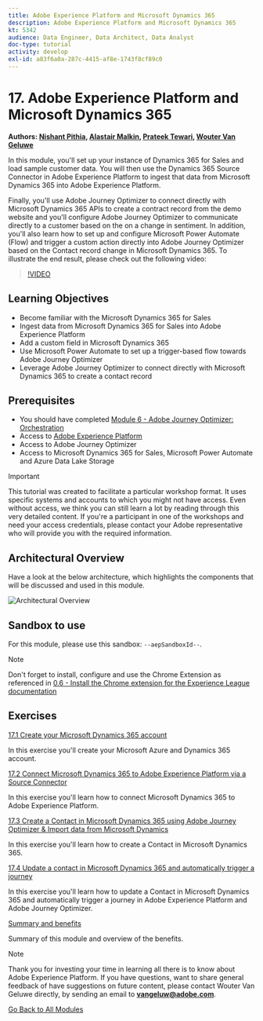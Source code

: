 ```yaml
---
title: Adobe Experience Platform and Microsoft Dynamics 365
description: Adobe Experience Platform and Microsoft Dynamics 365
kt: 5342
audience: Data Engineer, Data Architect, Data Analyst
doc-type: tutorial
activity: develop
exl-id: a83f6a0a-287c-4415-af8e-1743f8cf89c0
---
```

# 17. Adobe Experience Platform and Microsoft Dynamics 365

**Authors: [Nishant Pithia](https://www.linkedin.com/in/npithia/), [Alastair Malkin](https://www.linkedin.com/in/alastair-malkin-068340/), [Prateek Tewari](https://www.linkedin.com/in/prateektewari/), [Wouter Van Geluwe](https://www.linkedin.com/in/woutervangeluwe/)**

In this module, you'll set up your instance of Dynamics 365 for Sales and load sample customer data. You will then use the Dynamics 365 Source Connector in Adobe Experience Platform to ingest that data from Microsoft Dynamics 365 into Adobe Experience Platform.

Finally, you'll use Adobe Journey Optimizer to connect directly with Microsoft Dynamics 365 APIs to create a contract record from the demo website and you'll configure Adobe Journey Optimizer to communicate directly to a customer based on the on a change in sentiment. In addition, you'll also learn how to set up and configure Microsoft Power Automate (Flow) and trigger a custom action directly into Adobe Journey Optimizer based on the Contact record change in Microsoft Dynamics 365. To illustrate the end result, please check out the following video:

>[!VIDEO](https://video.tv.adobe.com/v/328350?quality=12&learn=on)

## Learning Objectives

- Become familiar with the Microsoft Dynamics 365 for Sales 
- Ingest data from Microsoft Dynamics 365 for Sales into Adobe Experience Platform
- Add a custom field in Microsoft Dynamics 365 
- Use Microsoft Power Automate to set up a trigger-based flow towards Adobe Journey Optimizer
- Leverage Adobe Journey Optimizer to connect directly with Microsoft Dynamics 365 to create a contact record

## Prerequisites

- You should have completed [Module 6 - Adobe Journey Optimizer: Orchestration](../module6/journey-orchestration-create-account.md)
- Access to [Adobe Experience Platform](https://experience.adobe.com/platform)
- Access to Adobe Journey Optimizer
- Access to Microsoft Dynamics 365 for Sales, Microsoft Power Automate and Azure Data Lake Storage

>[!IMPORTANT]
>
>This tutorial was created to facilitate a particular workshop format. It uses specific systems and accounts to which you might not have access. Even without access, we think you can still learn a lot by reading through this very detailed content. If you're a participant in one of the workshops and need your access credentials, please contact your Adobe representative who will provide you with the required information.

## Architectural Overview

Have a look at the below architecture, which highlights the components that will be discussed and used in this module.

![Architectural Overview](assets/images/architecturem17.png)

## Sandbox to use

For this module, please use this sandbox: `--aepSandboxId--`.

>[!NOTE]
>
>Don't forget to install, configure and use the Chrome Extension as referenced in [0.6 - Install the Chrome extension for the Experience League documentation](../module0/ex6.md)

## Exercises

[17.1 Create your Microsoft Dynamics 365 account](./ex1.md)

In this exercise you'll create your Microsoft Azure and Dynamics 365 account.

[17.2 Connect Microsoft Dynamics 365 to Adobe Experience Platform via a Source Connector](./ex2.md)

In this exercise you'll learn how to connect Microsoft Dynamics 365 to Adobe Experience Platform.

[17.3 Create a Contact in Microsoft Dynamics 365 using Adobe Journey Optimizer & Import data from Microsoft Dynamics](./ex3.md)

In this exercise you'll learn how to create a Contact in Microsoft Dynamics 365.

[17.4 Update a contact in Microsoft Dynamics 365 and automatically trigger a journey](./ex4.md)

In this exercise you'll learn how to update a Contact in Microsoft Dynamics 365 and automatically trigger a journey in Adobe Experience Platform and Adobe Journey Optimizer.

[Summary and benefits](./summary.md)

Summary of this module and overview of the benefits.

>[!NOTE]
>
>Thank you for investing your time in learning all there is to know about Adobe Experience Platform. If you have questions, want to share general feedback of have suggestions on future content, please contact Wouter Van Geluwe directly, by sending an email to **vangeluw@adobe.com**.

[Go Back to All Modules](../../overview.md)
